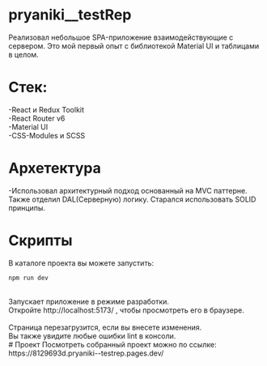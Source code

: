 # pryaniki__testRep
  Реализовал небольшое SPA-приложение взаимодействующие с сервером. Это мой первый опыт с библиотекой Material UI и таблицами в целом.
# Стек:
-React и Redux Toolkit<br> -React Router v6<br> -Material UI<br>-CSS-Modules и SCSS<br>
# Архетектура
  -Использовал архитектурный подход основанный на MVC паттерне. Также отделил DAL(Серверную) логику. Старался использовать SOLID принципы.
# Скрипты
  В каталоге проекта вы можете запустить:<br>
  ```shell
npm run dev
```
  <br>
  Запускает приложение в режиме разработки.<br>
  Откройте http://localhost:5173/ , чтобы просмотреть его в браузере.<br>
<br>
  Страница перезагрузится, если вы внесете изменения.<br>
  Вы также увидите любые ошибки lint в консоли.<br>
# Проект
Посмотреть собранный проект можно по ссылке:
  https://8129693d.pryaniki--testrep.pages.dev/
